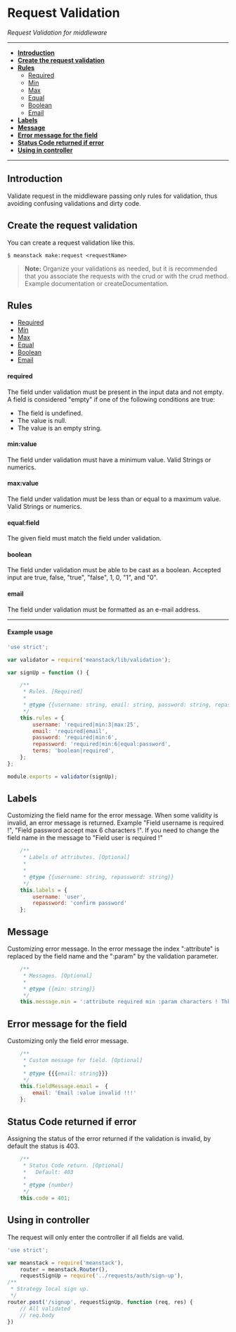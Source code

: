 # Request Validation
*Request Validation for middleware*

---

- [**Introduction**](#introduction)
- [**Create the request validation**](#createtherequestvalidation)
- [**Rules**](#rules)
  - [Required](#required)
  - [Min](#min)
  - [Max](#max)
  - [Equal](#equal)
  - [Boolean](#boolean)
  - [Email](#email)
- [**Labels**](#labels)
- [**Message**](#message)
- [**Error message for the field**](#errormessageforthefield)
- [**Status Code returned if error**](#statusCodereturnediferror)
- [**Using in controller**](#usingincontroller)

---

## Introduction
Validate request in the middleware passing only rules for validation, thus avoiding confusing validations and dirty code.

## Create the request validation
You can create a request validation like this.
```
$ meanstack make:request <requestName>
```

> **Note:** Organize your validations as needed, but it is recommended that you associate the requests with the crud or with the crud method. Example documentation or createDocumentation.

## Rules

* [Required](#required)
* [Min](#min)
* [Max](#max)
* [Equal](#equal)
* [Boolean](#boolean)
* [Email](#email)

#### required
The field under validation must be present in the input data and not empty. A field is considered "empty" if one of the following conditions are true:

* The field is undefined.
* The value is null.
* The value is an empty string.

#### min:value
The field under validation must have a minimum value. Valid Strings or numerics.

#### max:value
The field under validation must be less than or equal to a maximum value. Valid Strings or numerics.

#### equal:field
The given field must match the field under validation.

#### boolean
The field under validation must be able to be cast as a boolean. Accepted input are true, false, "true", "false",  1, 0, "1", and "0".

#### email
The field under validation must be formatted as an e-mail address.

---

#### Example usage
```javascript
'use strict';

var validator = require('meanstack/lib/validation');

var signUp = function () {

    /**
     * Rules. [Required]
     *
     * @type {{username: string, email: string, password: string, repassword: string, terms: string}}
     */
    this.rules = {
        username: 'required|min:3|max:25',
        email: 'required|email',
        password: 'required|min:6',
        repassword: 'required|min:6|equal:password',
        terms: 'boolean|required',
    };
};

module.exports = validator(signUp);
```

## Labels
Customizing the field name for the error message. When some validity is invalid, an error message is returned. Example "Field username is required !", "Field password accept max 6 characters !". If you need to change the field name in the message to "Field user is required !"

```javascript
    /**
     * Labels of attributes. [Optional]
     *
     *
     * @type {{username: string, repassword: string}}
     */
    this.labels = {
        username: 'user',
        repassword: 'confirm password'
    };
```

## Message
Customizing error message. In the error message the index ":attribute" is replaced by the field name and the ":param" by the validation parameter.

```javascript
    /**
     * Messages. [Optional]
     *
     * @type {{min: string}}
     */
    this.message.min = ':attribute required min :param characters ! Thks';
```

## Error message for the field
Customizing only the field error message.

```javascript
    /**
     * Custom message for field. [Optional]
     *
     * @type {{{email: string}}}
     */
    this.fieldMessage.email =  {
        email: 'Email :value invalid !!!'
    };
```

## Status Code returned if error
Assigning the status of the error returned if the validation is invalid, by default the status is 403.

```javascript
    /**
     * Status Code return. [Optional]
     *   Default: 403
     *
     * @type {number}
     */
    this.code = 401;
```

## Using in controller
The request will only enter the controller if all fields are valid.

```javascript
'use strict';

var meanstack = require('meanstack'),
    router = meanstack.Router(),
    requestSignUp = require('../requests/auth/sign-up'),
/**
 * Strategy local sign up.
 */
router.post('/signup', requestSignUp, function (req, res) {
    // All validated
    // req.body
})
```
